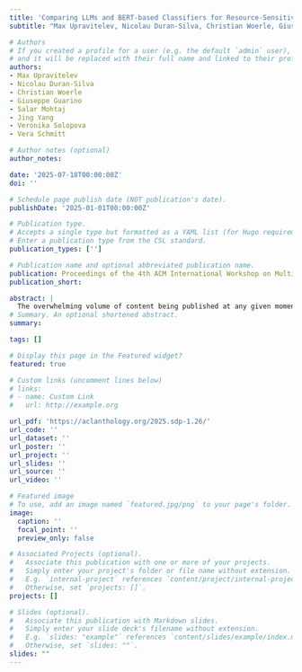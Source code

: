 ```yaml
---
title: 'Comparing LLMs and BERT-based Classifiers for Resource-Sensitive Claim Verification in Social Media'
subtitle: "Max Upravitelev, Nicolau Duran-Silva, Christian Woerle, Giuseppe Guarino, Salar Mohtaj, Jing Yang, Veronika Solopova, Vera Schmitt" 

# Authors
# If you created a profile for a user (e.g. the default `admin` user), write the username (folder name) here
# and it will be replaced with their full name and linked to their profile.
authors:
- Max Upravitelev
- Nicolau Duran-Silva
- Christian Woerle
- Giuseppe Guarino
- Salar Mohtaj
- Jing Yang
- Veronika Solopova
- Vera Schmitt

# Author notes (optional)
author_notes: 

date: '2025-07-18T00:00:00Z'
doi: ''

# Schedule page publish date (NOT publication's date).
publishDate: '2025-01-01T00:00:00Z'

# Publication type.
# Accepts a single type but formatted as a YAML list (for Hugo requirements).
# Enter a publication type from the CSL standard.
publication_types: ['']

# Publication name and optional abbreviated publication name.
publication: Proceedings of the 4th ACM International Workshop on Multimedia AI against Disinformation
publication_short:

abstract: |
  The overwhelming volume of content being published at any given moment poses a significant challenge for the design of automated fact-checking (AFC) systems on social media, requiring an emphasized consideration of efficiency aspects.As in other fields, systems built upon LLMs have achieved good results on different AFC benchmarks. However, the application of LLMs is accompanied by high resource requirements. The energy consumption of LLMs poses a significant challenge from an ecological perspective, while remaining a bottleneck in latency-sensitive scenarios like AFC within social media. Therefore, we propose a system built upon fine-tuned smaller BERT-based models. When evaluated on the ClimateCheck dataset against decoder-only LLMs, our best fine-tuned model outperforms Phi 4 and approaches Qwen3 14B in reasoning mode — while significantly reducing runtime per claim. Our findings demonstrate that small encoder-only models fine-tuned for specific tasks can still provide a substantive alternative to large decoder-only LLMs, especially in efficiency-concerned settings.
# Summary. An optional shortened abstract.
summary: 

tags: []

# Display this page in the Featured widget?
featured: true

# Custom links (uncomment lines below)
# links:
# - name: Custom Link
#   url: http://example.org

url_pdf: 'https://aclanthology.org/2025.sdp-1.26/'
url_code: ''
url_dataset: ''
url_poster: ''
url_project: ''
url_slides: ''
url_source: ''
url_video: ''

# Featured image
# To use, add an image named `featured.jpg/png` to your page's folder.
image:
  caption: ''
  focal_point: ''
  preview_only: false

# Associated Projects (optional).
#   Associate this publication with one or more of your projects.
#   Simply enter your project's folder or file name without extension.
#   E.g. `internal-project` references `content/project/internal-project/index.md`.
#   Otherwise, set `projects: []`.
projects: []

# Slides (optional).
#   Associate this publication with Markdown slides.
#   Simply enter your slide deck's filename without extension.
#   E.g. `slides: "example"` references `content/slides/example/index.md`.
#   Otherwise, set `slides: ""`.
slides: ""
---
```



